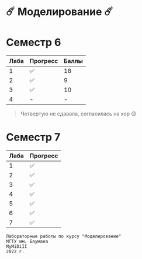 # ☄️ Моделирование ☄️

# Семестр 6

|Лаба|Прогресс|Баллы|
|-|-|-|
|1|✅|18|
|2|✅|9|
|3|✅|10|
|4|-|-|

> Четвертую не сдавала, согласилась на хор 😌

# Семестр 7

|Лаба|Прогресс|
|-|-|
|1|✅|
|2|✅|
|3|✅|
|4|✅|
|5|✅|
|6|✅|
|7|✅|

```
Лабораторные работы по курсу "Моделирование"
МГТУ им. Баумана
MyMiDiII
2022 г.
```
